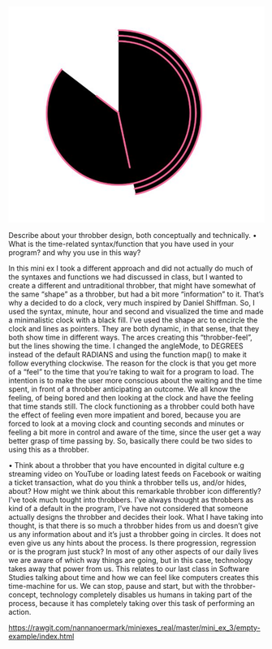 ![Screenshot](https://github.com/nannanoermark/miniexes_real/blob/master/mini_ex_3/minthrobber.JPG)


Describe about your throbber design, both conceptually and technically.
•	What is the time-related syntax/function that you have used in your program? and why you use in this way?


In this mini ex I took a different approach and did not actually do much of the syntaxes and functions we had discussed in class, but I wanted to create a different and untraditional throbber, that might have somewhat of the same “shape” as a throbber, but had a bit more “information” to it. That’s why a decided to do a clock, very much inspired by Daniel Shiffman. So, I used the syntax, minute, hour and second and visualized the time and made a minimalistic clock with a black fill. I’ve used the shape arc to encircle the clock and lines as pointers. They are both dynamic, in that sense, that they both show time in different ways. The arces creating this “throbber-feel”, but the lines showing the time. I changed the angleMode, to DEGREES instead of the default RADIANS and using the function map() to make it follow everything clockwise.
The reason for the clock is that you get more of a “feel” to the time that you’re taking to wait for a program to load. The intention is to make the user more conscious about the waiting and the time spent, in front of a throbber anticipating an outcome. We all know the feeling, of being bored and then looking at the clock and have the feeling that time stands still. The clock functioning as a throbber could both have the effect of feeling even more impatient and bored, because you are forced to look at a moving clock and counting seconds and minutes or feeling a bit more in control and aware of the time, since the user get a way better grasp of time passing by. So, basically there could be two sides to using this as a throbber. 


•	Think about a throbber that you have encounted in digital culture e.g streaming video on YouTube or loading latest feeds on Facebook or waiting a ticket transaction, what do you think a throbber tells us, and/or hides, about? How might we think about this remarkable throbber icon differently?
I’ve took much tought into throbbers. I’ve always thought as throbbers as kind of a default in the program, I’ve have not considered that someone actually designs the throbber and decides their look. What I have taking into thought, is that there is so much a throbber hides from us and doesn’t give us any information about and it’s just a throbber going in circles. It does not even give us any hints about the process. Is there progression, regression or is the program just stuck? In most of any other aspects of our daily lives we are aware of which way things are going, but in this case, technology takes away that power from us. This relates to our last class in Software Studies talking about time and how we can feel like computers creates this time-machine for us. We can stop, pause and start, but with the throbber-concept, technology completely disables us humans in taking part of the process, because it has completely taking over this task of performing an action. 

https://rawgit.com/nannanoermark/miniexes_real/master/mini_ex_3/empty-example/index.html
